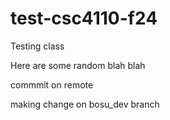 # test-csc4110-f24
Testing  class

Here are some random blah blah

commmit on remote


making change on bosu_dev branch
